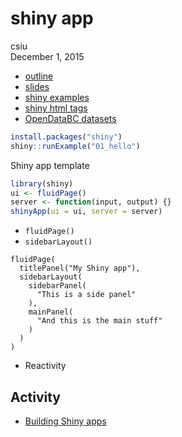 # shiny app
csiu  
December 1, 2015  

- [outline](http://stat545-ubc.github.io/cm111_shiny.html)
- [slides](https://docs.google.com/presentation/d/1dXhqqsD7dPOOdcC5Y7RW--dEU7UfU52qlb0YD3kKeLw/edit#slide=id.gd565d6fc7_0_65)
- [shiny examples](http://www.showmeshiny.com)
- [shiny html tags](http://shiny.rstudio.com/articles/tag-glossary.html)
- [OpenDataBC datasets](https://www.opendatabc.ca/dataset)


```r
install.packages("shiny")
shiny::runExample("01_hello")
```

Shiny app template

```r
library(shiny)
ui <- fluidPage()
server <- function(input, output) {}
shinyApp(ui = ui, server = server)
```

- `fluidPage()`
- `sidebarLayout()`

```
fluidPage(
  titlePanel("My Shiny app"),
  sidebarLayout(
    sidebarPanel(
      "This is a side panel"
    ),
    mainPanel(
      "And this is the main stuff"
    )
  )
)
```

- Reactivity

## Activity
- [Building Shiny apps](http://stat545-ubc.github.io/shiny01_activity.html)
